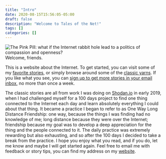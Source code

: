 ```yaml
---
title: "Intro"
date: 2020-08-15T15:56:05-05:00
draft: false
description: "Welcome to Tales of the Net!"
tags: []
categories: []
---
```


![The Pink Pill: what if the Internet rabbit hole lead to a politics of compassion and openness?](/images/Misc/pill.gif)
Welcome, friends.

This is a website about the Internet. To get started, you can visit some of my [favorite stories](/tags/best-of/), or simply browse around some of the [classic yarns](/tags/classic-yarn/). If you like what you see, you can [sign up to get more stories in your email inbox](https://tinyletter.com/alden-rivendale-jones), no more than once a week.

The classic stories are all from work I was doing on [Shodan.io](https://www.shodan.io/) in early 2019, when I had challenged myself for a 100 days project to find one thing connected to the Internet each day and learn absolutely everything I could about that thing. It became a practice I began to refer to as One Way Long Distance Friendship: one way, because the things I was finding had no knowledge of me; long distance because they were over the Internet; friendship because my goal was to develop a deep appreciation for the thing and the people connected to it. The daily practice was extremely rewarding but also exhausting, and so after the 100 days I decided to take a break from the practice. I hope you enjoy what you read, and if you do, let me know and maybe I will get started again. Feel free to email me with feedback or story tips, you can find my address on my [website](https://alden.website).